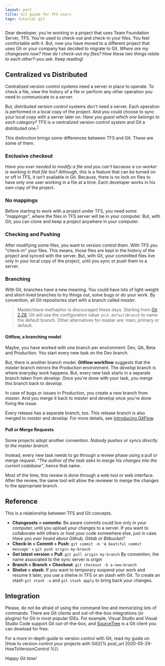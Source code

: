 ```yaml
---
layout: post
title: Git guide for TFS users
tags: tutorial git
---
```


Dear developer, you're working in a project that uses Team Foundation Server, TFS. You're used to check-out and check-in your files. You feel comfortable with it. But, now you have moved to a different project that uses Git or your company has decided to migrate to Git. _Where are my changesets now? How do I check-out my files? How these two things relate to each other?_–you ask. Keep reading!

## Centralized vs Distributed

Centralized version control systems need a server in place to operate. To check a file, view the history of a file or perform any other operation you need to communicate to a server.

But, distributed version control systems don't need a server. Each operation is performed in a local copy of the project. And you could choose to sync your local copy with a server later on. _Have you guest which one belongs to each category?_ TFS is a centralized version control system and Git a distributed one.<sup>[1]</sup>

This distinction brings some differences between TFS and Git. These are some of them.

### Exclusive checkout

_Have you ever needed to modify a file and you can't because a co-worker is working in that file too?_ Although, this is a feature that can be turned on or off in TFS, it isn't available in Git. Because, there is no lock on files to have only one user working in a file at a time. Each developer works in his own copy of the project.

### No mappings

Before starting to work with a project under TFS, you need some _"mappings"_, where the files in TFS server will be in your computer. But, with Git, you can clone and keep a project anywhere in your computer.

### Checking and Pushing

After modifying some files, you want to version control them. With TFS you "check-in" your files. This means, those files are kept in the history of the project and synced with the server. But, with Git, your committed files live only in your local copy of the project, until you sync or _push_ them to a server.

### Branching

With Git, branches have a new meaning. You could have lots of light-weight and short-lived branches to try things out, solve bugs or do your work. By convention, all Git repositories start with a branch called _master_.

> Master/slave methaphor is discouraged these days. Starting from [Git 2.28](https://github.blog/2020-07-27-highlights-from-git-2-28/#introducing-init-defaultbranch), Git will use the configuration value `init.defaultBranch` to name the default branch. Other alternatives for master are: main, primary or default.

#### Gitflow, a branching model

Maybe, you have worked with one branch per environment: Dev, QA, Beta and Production. You start every new task on the Dev branch.

But, there is another branch model. **Gitflow workflow** suggests that the _master_ branch mirrors the Production environment. The _develop_ branch is where everyday work happens. But, every new task starts in a separate branch taken from _develop_. Once you're done with your task, you merge this branch back to _develop_.

In case of bugs or issues in Production, you create a new branch from _master_. And you merge it back to _master_ and _develop_ once you're done fixing the issue.

Every release has a separate branch, too. This release branch is also merged to _master_ and _develop_. For more details, see [Introducing GitFlow](https://datasift.github.io/gitflow/IntroducingGitFlow.html).

#### Pull or Merge Requests

Some projects adopt another convention. _Nobody pushes or syncs directly to the master branch_.

Instead, every new task needs to go through a review phase using a pull or merge request. _"The author of the task asks to merge his changes into the current codebase"_, hence that name.

Most of the time, this review is done through a web tool or web interface. After the review, the same tool will allow the reviewer to merge the changes to the appropriate branch.

## Reference

This is a relationship between TFS and Git concepts.

* **Changesets = commits**: Be aware commits could live only in your computer, until you upload your changes to a server. If you want to collaborate with others or host your code somewhere else, just in case. _Have you ever heard about Github, Gitlab or Bitbucket?_
* **Check-in = Commit + Push**: `git commit -m 'A beatiful commit message'` + `git push origin my-branch`
* **Get latest version = Pull**: `git pull origin my-branch` By convention, the name associated to the sync server is _origin_
* **Branch = Branch + Checkout**: `git checkout -b a-new-branch`
* **Shelve = stash**: If you want to temporary suspend your work and resume it later, you use a shelve in TFS or an stash with Git. To create an stash `git stash -u` and `git stash apply` to bring back your changes.

## Integration

Please, do not be afraid of using the command line and memorizing lots of commands. There are  Git clients and out-of-the-box integrations (or plugins) for Git in most popular IDEs. For example, Visual Studio and Visual Studio Code support Git out-of-the-box, and [SourceTree](https://www.sourcetreeapp.com/) is a Git client you can dowload for free.

For a more in-depth guide to version control with Git, read my guide on [How to version control your projects with Git]({% post_url 2020-05-29-HowToVersionControl %}).

_Happy Git time!_

[1]: https://docs.microsoft.com/en-us/azure/devops/repos/tfvc/index?view=azure-devops